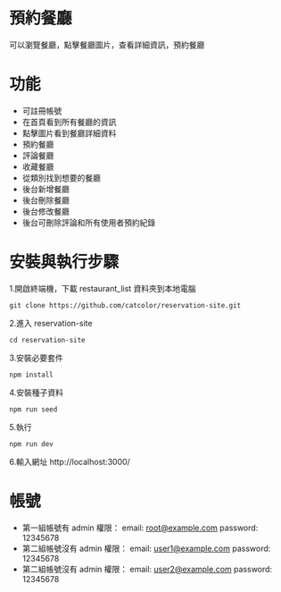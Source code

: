 # 預約餐廳
可以瀏覽餐廳，點擊餐廳圖片，查看詳細資訊，預約餐廳
# 功能
* 可註冊帳號
* 在首頁看到所有餐廳的資訊
* 點擊圖片看到餐廳詳細資料
* 預約餐廳
* 評論餐廳 
* 收藏餐廳
* 從類別找到想要的餐廳
* 後台新增餐廳
* 後台刪除餐廳
* 後台修改餐廳
* 後台可刪除評論和所有使用者預約紀錄
# 安裝與執行步驟
1.開啟終端機，下載 restaurant_list 資料夾到本地電腦    
   
    git clone https://github.com/catcolor/reservation-site.git

2.進入 reservation-site    

    cd reservation-site
    
3.安裝必要套件

    npm install
    
4.安裝種子資料

    npm run seed
  
5.執行

    npm run dev
    
6.輸入網址 http://localhost:3000/    
# 帳號
* 第一組帳號有 admin 權限：
  email: root@example.com
  password: 12345678
* 第二組帳號沒有 admin 權限：
email: user1@example.com
password: 12345678
* 第二組帳號沒有 admin 權限：
email: user2@example.com
password: 12345678
